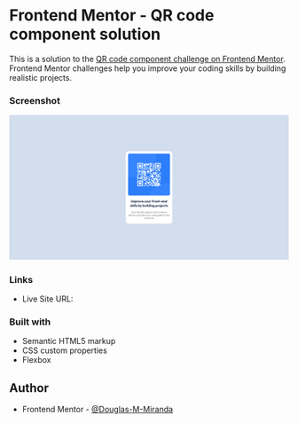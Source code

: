 # Frontend Mentor - QR code component solution

This is a solution to the [QR code component challenge on Frontend Mentor](https://www.frontendmentor.io/challenges/qr-code-component-iux_sIO_H). Frontend Mentor challenges help you improve your coding skills by building realistic projects. 

### Screenshot

![](images/Screenshot%20Frontend%20Mentor%20QR%20code%20component.png)


### Links

- Live Site URL: 

### Built with

- Semantic HTML5 markup
- CSS custom properties
- Flexbox

## Author

- Frontend Mentor - [@Douglas-M-Miranda](https://www.frontendmentor.io/profile/Douglas-M-Miranda)
